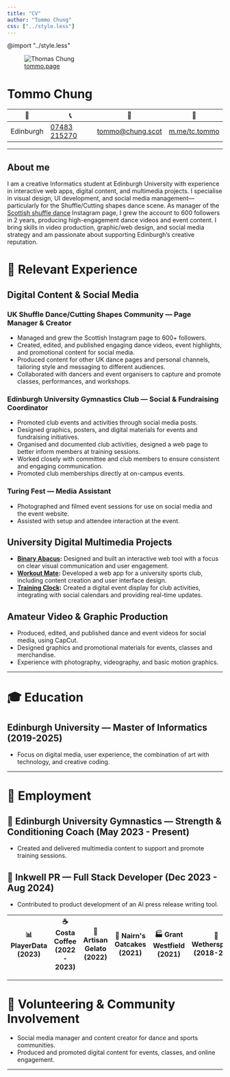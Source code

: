 ```yaml
---
title: "CV"
author: "Tommo Chung"
css: ["../style.less"]
---
```


<link rel="preconnect" href="https://fonts.googleapis.com">
<link rel="preconnect" href="https://fonts.gstatic.com" crossorigin>
<link href="https://fonts.googleapis.com/css2?family=Cal+Sans&family=Lato:ital,wght@0,100;0,300;0,400;0,700;0,900;1,100;1,300;1,400;1,700;1,900&display=swap" rel="stylesheet">

@import "../style.less"

<div id="header">
<figure>
  <img src="../assets/qr_blue.png" alt="Thomas Chung"/>
  <figcaption><a href="https://tommo.page">tommo.page</a></figcaption>
</figure>
<div id="header-text">
<h1>Tommo Chung</h1>

| 📍  | 📞 | 📧 | 💬 |
|---|---|---|---|
|Edinburgh| [07483 215270](tel:+447483215270) | [tommo@chung.scot](mailto:tommo@chung.scot)| [m.me/tc.tommo](https://m.me/tc.tommo) |
</div>
</div>

---

## About me

I am a creative Informatics student at Edinburgh University with experience in interactive web apps, digital content, and multimedia projects. I specialise in visual design, UI development, and social media management—particularly for the Shuffle/Cutting shapes dance scene. As manager of the [Scottish shuffle dance](https://www.instagram.com/scottishshufflesquad) Instagram page, I grew the account to 600 followers in 2 years, producing high-engagement dance videos and event content. I bring skills in video production, graphic/web design, and social media strategy and am passionate about supporting Edinburgh’s creative reputation.

# 📐 Relevant Experience

## Digital Content & Social Media

### UK Shuffle Dance/Cutting Shapes Community — Page Manager & Creator
- Managed and grew the Scottish Instagram page to 600+ followers.
- Created, edited, and published engaging dance videos, event highlights, and promotional content for social media.
- Produced content for other UK dance pages and personal channels, tailoring style and messaging to different audiences.
- Collaborated with dancers and event organisers to capture and promote classes, performances, and workshops.

### Edinburgh University Gymnastics Club — Social & Fundraising Coordinator
- Promoted club events and activities through social media posts.
- Designed graphics, posters, and digital materials for events and fundraising initiatives.
- Organised and documented club activities, designed a web page to better inform members at training sessions.
- Worked closely with committee and club members to ensure consistent and engaging communication.
- Promoted club memberships directly at on-campus events.

### Turing Fest — Media Assistant
- Photographed and filmed event sessions for use on social media and the event website.
- Assisted with setup and attendee interaction at the event.

## University Digital Multimedia Projects

- **[Binary Abacus](https://tommo.page/abacus):** Designed and built an interactive web tool with a focus on clear visual communication and user engagement.
- **[Workout Mate](https://workout.tommo.page):** Developed a web app for a university sports club, including content creation and user interface design.
- **[Training Clock](https://clock.tommo.page):** Created a digital event display for club activities, integrating with social calendars and providing real-time updates.

## Amateur Video & Graphic Production

- Produced, edited, and published dance and event videos for social media, using CapCut.
- Designed graphics and promotional materials for events, classes and merchandise.
- Experience with photography, videography, and basic motion graphics.

---

# 🎓 Education

## Edinburgh University — Master of Informatics (2019-2025)
- Focus on digital media, user experience, the combination of art with technology, and creative coding.

---

# 💼 Employment

## 💪 Edinburgh University Gymnastics — Strength & Conditioning Coach (May 2023 - Present)
- Created and delivered multimedia content to support and promote training sessions.

## 📝 Inkwell PR — Full Stack Developer (Dec 2023 - Aug 2024)
- Contributed to product development of an AI press release writing tool.

|📊 PlayerData (2023) |☕ Costa Coffee (2022 - 2023) |🍦 Artisan Gelato (2022) |🍪 Nairn's Oatcakes (2021) |🏭 Grant Westfield (2021) | 🍴 Wetherspoons (2018-2019) |
|-|-|-|-|-|-|

---

# 🤝 Volunteering & Community Involvement

- Social media manager and content creator for dance and sports communities.
- Produced and promoted digital content for events, classes, and online engagement.

---
